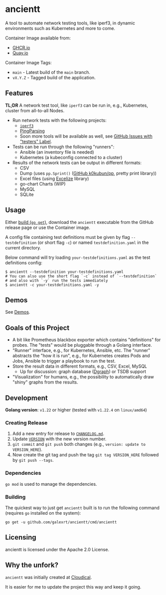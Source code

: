 # ancientt

A tool to automate network testing tools, like iperf3, in dynamic environments such as Kubernetes and more to come.

Container Image available from:

* [GHCR.io](https://github.com/users/galexrt/packages/container/package/ancientt)
* [Quay.io](https://quay.io/repository/galexrt/ancientt?tab=tags)

Container Image Tags:

* `main` - Latest build of the `main` branch.
* `vX.Y.Z` - Tagged build of the application.

## Features

**TL;DR** A network test tool, like `iperf3` can be run in, e.g., Kubernetes, cluster from all-to-all Nodes.

* Run network tests with the following projects:
  * [`iperf3`](https://iperf.fr/)
  * [PingParsing](https://github.com/thombashi/pingparsing)
  * Soon more tools will be available as well, see [GitHub Issues with "testers" Label](https://github.com/galexrt/ancientt/issues?utf8=%E2%9C%93&q=is%3Aissue+is%3Aopen+label%3Atesters+).
* Tests can be run through the following "runners":
  * Ansible (an inventory file is needed)
  * Kubernetes (a kubeconfig connected to a cluster)
* Results of the network tests can be output in different formats:
  * CSV
  * Dump (uses `pp.Sprint()` ([GitHub k0kubun/pp](https://github.com/k0kubun/pp), pretty print library))
  * Excel files (using [Excelize](https://github.com/qax-os/excelize) library)
  * go-chart Charts (WIP)
  * MySQL
  * SQLite

## Usage

Either [build (`go get`)](#building), download the `ancientt` executable from the GitHub release page or use the Container image.

A config file containing test definitions must be given by flag `--testdefinition` (or short flag `-c`) or named `testdefinition.yaml` in the current directory.

Below command will try loading `your-testdefinitions.yaml` as the test definitions config:

```shell
$ ancientt --testdefinition your-testdefinitions.yaml
# You can also use the short flag `-c` instead of `--testdefinition`
# and also with `-y` run the tests immediately
$ ancientt -c your-testdefinitions.yaml -y
```

## Demos

See [Demos](docs/demos.md).

## Goals of this Project

* A bit like Prometheus blackbox exporter which contains "definitions" for probes. The "tests" would be pluggable through a Golang interface.
* "Runner" interface, e.g., for Kubernetes, Ansible, etc. The "runner" abstracts the "how it is run", e.g., for Kubernetes creates Pods and Jobs, Ansible to trigger a playbook to run the test.
* Store the result data in different formats, e.g., CSV, Excel, MySQL
  * Up for discussion: graph database ([Dgraph](https://dgraph.io/)) or TSDB support
* "Visualization" for humans, e.g., the possibility to automatically draw "shiny" graphs from the results.

## Development

**Golang version**: `v1.22` or higher (tested with `v1.22.4` on `linux/amd64`)

### Creating Release

1. Add a new entry for release to [`CHANGELOG.md`](CHANGELOG.md).
2. Update [`VERSION`](VERSION) with the new version number.
3. `git commit` and `git push` both changes (e.g., `version: update to VERSION_HERE`).
4. Now create the git tag and push the tag `git tag VERSION_HERE` followed by `git push --tags`.

### Dependencies

`go mod` is used to manage the dependencies.

### Building

The quickest way to just get `ancientt` built is to run the following command (requires `go` installed on the system):

```console
go get -u github.com/galexrt/ancientt/cmd/ancientt
```

## Licensing

ancientt is licensed under the Apache 2.0 License.

## Why the unfork?

`ancientt` was initially created at [Cloudical](https://cloudical.io).

It is easier for me to update the project this way and keep it going.
